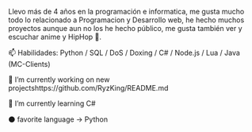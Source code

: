 Llevo más de 4 años en la programación e informatica, me gusta mucho todo lo relacionado a Programacion y Desarrollo web, he hecho muchos proyectos aunque aun no los he hecho público, me gusta también ver y escuchar anime y HipHop 👀.

📫 Habilidades: Python / SQL / DoS /  Doxing / C# / Node.js / Lua / Java (MC-Clients)

🌱 I’m currently working on new projectshttps://github.com/RyzKing/README.md

💞️ I’m currently learning C#

⚫ favorite language -> Python
